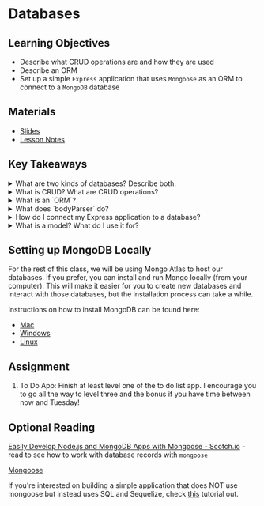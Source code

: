 # Databases

## Learning Objectives
- Describe what CRUD operations are and how they are used
- Describe an ORM
- Set up a simple `Express` application that uses `Mongoose` as an ORM to connect to a `MongoDB` database

## Materials
- [Slides](https://ga-students.github.io/JS-DC/11-crud-and-dbs/#/)
- [Lesson Notes](https://github.com/ga-students/JS-DC/tree/master/11-crud-and-dbs)

## Key Takeaways
<details>
  <summary>What are two kinds of databases? Describe both.</summary>

  Two types of databases:
    1. Structured database, like MySQL
    2. Unstructured database, like NoSQL or MongoDB

  To understand how the two are similar and different, it's important to understand a bit about their history.

  Storing data is one of the first things that computers were used for, way back into the 40's and 50's. All data was structured, just one small step ahead of using punch cards. Early databases were modeled off of this approach. A query language was developed for retrieving data stored in structured databases and it was called Structured Query Languages. MySQL is one example of a database that was built following this line of thinking. In SQL based databases, data is structured into rows and columns, much like a spreadsheet. Tables can relate to each other through common columns.

  Over the last 20 years, data has grown increasingly more complex. Often times when building an application, we don't know exactly what structure our data will follow. We need a way of storing data that is very efficient to save and read and also flexible in case our needs change suddenly. This is how NoSQL was born - the 'No' part meaning no preset structure. MongoDB is a perfect example of a NoSQL database. It looks and acts like JSON, but stored in a database.
</details>

<details>
  <summary>What is CRUD? What are CRUD operations?</summary>

  CRUD stands for Create, Read, Update, and Delete. These are the four operations that we can perform on data in a database.

  It's important to note that CRUD is a set of ideas that works across all databases and that each database type or ORM has their own way of implementing CRUD. The table below shows the CRUD operations next to the Mongoose.js methods you'd use to perform that operation:

  | Operation | Mongoose Method |
  | --------- | --------------- |
  | Create    | `.save()` or `.create()` |
  | Read      | `.find()`, `.findOne()`, `.findById()` |
  | Update    | `.find()` then `.save()` |
  | Delete    | `.remove()` |

  That means that the methods will be different for different databases or ORMs. For instance, in Sequelize (an ORM like Mongoose for SQL databases) uses `.destroy()` for Delete - probably because it sounds so cool to say we're _destroying_ our data!
</details>

<details>
  <summary>What is an `ORM`?</summary>

  ORM stands for Object Relational Mapper and it's a third party library that sits between our database and our application so that it can provide an interface for us to interact with our database.

  One example of an ORM is `mongoose` - which we will use in this course!
</details>

<details>
  <summary>What does `bodyParser` do?</summary>

  The [`body-parser`](https://github.com/expressjs/body-parser) library is a bit of Express middleware that takes the body of a request (i.e. the information being sent from the client in a request) and processes it into the `request` object for us to use!
</details>

<details>

  <summary>How do I connect my Express application to a database?</summary>

  Using mongoose, you can connect your application to a database using a connection URI. This is like a URL to your database that includes, the location of your database and the connection credentials (username and password).

  With Mongoose, this is all you have to do:

  ```
    mongoose.connect('CONNECTION_URI_HERE')
  ```

</details>

<details>

  <summary>What is a model? What do I use it for?</summary>

  A model is a fancy class that we use to interact with a particular set of data in our database. We build models off of a Schema, which
  roughly describes the class. Then we can create new instances of our model, search for instances of our model, update them and delete
  them, all through the model we define.

  We define our models in a `models/` folder in Express. It is best to define one model per file and to capitalize both the model object as
  well as the file (to denote that it is a class).

  Model definition looks like this:

  ```
    const mongoose = require('mongoose')
    const Schema = mongoose.Schema

    const studentSchema = new Schema({
      name: String,
      grade: Number,
      classes: []
    })

    const Student = mongoose.model('Student', studentSchema)

    let Hermione = new Student({
      name: 'Hermione Granger',
      grade: 12,
      classes: [
        {
          title: 'Defence Against the Dark Arts',
          time: '9:00AM'
        },
        {
          title: 'History of Magic',
          time: '10:00AM'
        }
      ]
    })

    Hermione.save()
  ```

</details>

## Setting up MongoDB Locally
For the rest of this class, we will be using Mongo Atlas to host our databases. If you prefer, you can install and run Mongo locally (from your computer). This will make it easier for you to create new databases and interact with those databases, but the installation process can take a while.

Instructions on how to install MongoDB can be found here:
- [Mac](https://docs.mongodb.com/manual/tutorial/install-mongodb-on-os-x/)
- [Windows](https://docs.mongodb.com/manual/tutorial/install-mongodb-on-windows/)
- [Linux](https://docs.mongodb.com/manual/administration/install-on-linux/)

## Assignment

1. To Do App: Finish at least level one of the to do list app. I encourage you to go all the way to level three and the bonus if you have time between now and Tuesday!

## Optional Reading

[Easily Develop Node.js and MongoDB Apps with Mongoose - Scotch.io](https://scotch.io/tutorials/using-mongoosejs-in-node-js-and-mongodb-applications) - read to see how to work with database records with `mongoose`

[Mongoose](http://mongoosejs.com/index.html)

If you're interested on building a simple application that does NOT use mongoose but instead uses SQL and Sequelize, check [this](http://lorenstewart.me/2016/10/03/sequelize-crud-101/) tutorial out.

